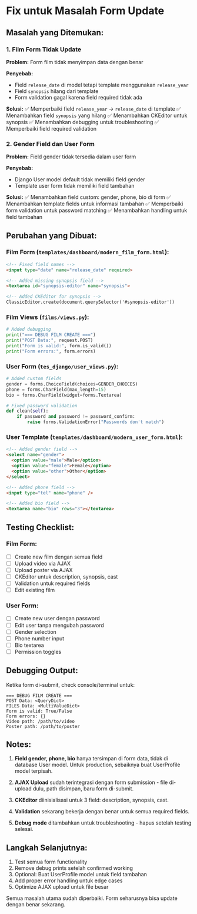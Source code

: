 # Fix untuk Masalah Form Update

## Masalah yang Ditemukan:

### 1. **Film Form Tidak Update**

**Problem:** Form film tidak menyimpan data dengan benar

**Penyebab:**

- Field `release_date` di model tetapi template menggunakan `release_year`
- Field `synopsis` hilang dari template
- Form validation gagal karena field required tidak ada

**Solusi:**
✅ Memperbaiki field `release_year` → `release_date` di template
✅ Menambahkan field `synopsis` yang hilang
✅ Menambahkan CKEditor untuk synopsis
✅ Menambahkan debugging untuk troubleshooting
✅ Memperbaiki field required validation

### 2. **Gender Field dan User Form**

**Problem:** Field gender tidak tersedia dalam user form

**Penyebab:**

- Django User model default tidak memiliki field gender
- Template user form tidak memiliki field tambahan

**Solusi:**
✅ Menambahkan field custom: gender, phone, bio di form
✅ Menambahkan template fields untuk informasi tambahan
✅ Memperbaiki form validation untuk password matching
✅ Menambahkan handling untuk field tambahan

## Perubahan yang Dibuat:

### Film Form (`templates/dashboard/modern_film_form.html`):

```html
<!-- Fixed field names -->
<input type="date" name="release_date" required>

<!-- Added missing synopsis field -->
<textarea id="synopsis-editor" name="synopsis">

<!-- Added CKEditor for synopsis -->
ClassicEditor.create(document.querySelector('#synopsis-editor'))
```

### Film Views (`films/views.py`):

```python
# Added debugging
print("=== DEBUG FILM CREATE ===")
print("POST Data:", request.POST)
print("Form is valid:", form.is_valid())
print("Form errors:", form.errors)
```

### User Form (`tes_django/user_views.py`):

```python
# Added custom fields
gender = forms.ChoiceField(choices=GENDER_CHOICES)
phone = forms.CharField(max_length=15)
bio = forms.CharField(widget=forms.Textarea)

# Fixed password validation
def clean(self):
    if password and password != password_confirm:
        raise forms.ValidationError("Passwords don't match")
```

### User Template (`templates/dashboard/modern_user_form.html`):

```html
<!-- Added gender field -->
<select name="gender">
  <option value="male">Male</option>
  <option value="female">Female</option>
  <option value="other">Other</option>
</select>

<!-- Added phone field -->
<input type="tel" name="phone" />

<!-- Added bio field -->
<textarea name="bio" rows="3"></textarea>
```

## Testing Checklist:

### Film Form:

- [ ] Create new film dengan semua field
- [ ] Upload video via AJAX
- [ ] Upload poster via AJAX
- [ ] CKEditor untuk description, synopsis, cast
- [ ] Validation untuk required fields
- [ ] Edit existing film

### User Form:

- [ ] Create new user dengan password
- [ ] Edit user tanpa mengubah password
- [ ] Gender selection
- [ ] Phone number input
- [ ] Bio textarea
- [ ] Permission toggles

## Debugging Output:

Ketika form di-submit, check console/terminal untuk:

```
=== DEBUG FILM CREATE ===
POST Data: <QueryDict>
FILES Data: <MultiValueDict>
Form is valid: True/False
Form errors: {}
Video path: /path/to/video
Poster path: /path/to/poster
```

## Notes:

1. **Field gender, phone, bio** hanya tersimpan di form data, tidak di database User model. Untuk production, sebaiknya buat UserProfile model terpisah.

2. **AJAX Upload** sudah terintegrasi dengan form submission - file di-upload dulu, path disimpan, baru form di-submit.

3. **CKEditor** diinisialisasi untuk 3 field: description, synopsis, cast.

4. **Validation** sekarang bekerja dengan benar untuk semua required fields.

5. **Debug mode** ditambahkan untuk troubleshooting - hapus setelah testing selesai.

## Langkah Selanjutnya:

1. Test semua form functionality
2. Remove debug prints setelah confirmed working
3. Optional: Buat UserProfile model untuk field tambahan
4. Add proper error handling untuk edge cases
5. Optimize AJAX upload untuk file besar

Semua masalah utama sudah diperbaiki. Form seharusnya bisa update dengan benar sekarang.
